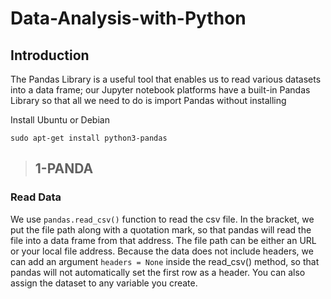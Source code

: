 # Data-Analysis-with-Python

## Introduction

The Pandas Library is a useful tool that enables us to read various datasets into a data frame; our Jupyter notebook platforms have a built-in Pandas Library so that all we need to do is import Pandas without installing

Install Ubuntu or Debian

```
sudo apt-get install python3-pandas
```

> ## 1-PANDA

### Read Data
We use ```pandas.read_csv()``` function to read the csv file. In the bracket, we put the file path along with a quotation mark, so that pandas will read the file into a data frame from that address. The file path can be either an URL or your local file address.
Because the data does not include headers, we can add an argument ```headers = None``` inside the read_csv() method, so that pandas will not automatically set the first row as a header.
You can also assign the dataset to any variable you create.

